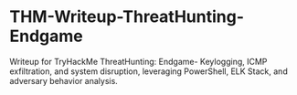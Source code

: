 # THM-Writeup-ThreatHunting-Endgame
Writeup for TryHackMe ThreatHunting: Endgame- Keylogging, ICMP exfiltration, and system disruption, leveraging PowerShell, ELK Stack, and adversary behavior analysis.
